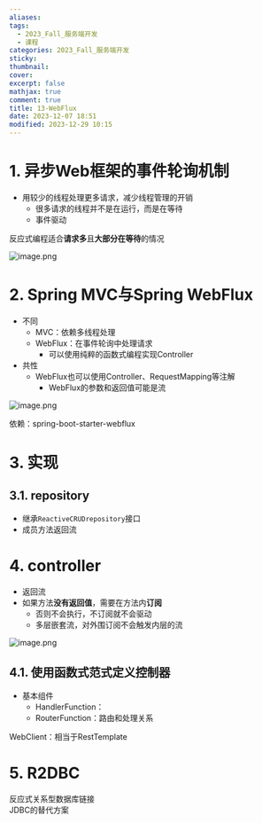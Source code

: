 ```yaml
---
aliases: 
tags:
  - 2023_Fall_服务端开发
  - 课程
categories: 2023_Fall_服务端开发
sticky:
thumbnail:
cover: 
excerpt: false
mathjax: true
comment: true
title: 13-WebFlux
date: 2023-12-07 18:51
modified: 2023-12-29 10:15
---
```


# 1. 异步Web框架的事件轮询机制

- 用较少的线程处理更多请求，减少线程管理的开销
	- 很多请求的线程并不是在运行，而是在等待
	- 事件驱动

反应式编程适合**请求多**且**大部分在等待**的情况

![image.png](https://chillcharlie-img.oss-cn-hangzhou.aliyuncs.com/image%2F2023%2F12%2F07%2F18-52-05-3d823dafa4673e8da18904eae9cbd7f0-20231207185204-00c0c0.png)

# 2. Spring MVC与Spring WebFlux

- 不同
	- MVC：依赖多线程处理
	- WebFlux：在事件轮询中处理请求
		- 可以使用纯粹的函数式编程实现Controller
- 共性
	- WebFlux也可以使用Controller、RequestMapping等注解
		- WebFlux的参数和返回值可能是流

![image.png](https://chillcharlie-img.oss-cn-hangzhou.aliyuncs.com/image%2F2023%2F12%2F07%2F19-00-35-8e48541635a29f83c6e89b87c0f1ee0d-20231207190034-169096.png)

依赖：spring-boot-starter-webflux

# 3. 实现

## 3.1. repository

- 继承`ReactiveCRUDrepository`接口
- 成员方法返回流

# 4. controller

- 返回流
- 如果方法**没有返回值**，需要在方法内**订阅**
	- 否则不会执行，不订阅就不会驱动
	- 多层嵌套流，对外围订阅不会触发内层的流

![image.png](https://chillcharlie-img.oss-cn-hangzhou.aliyuncs.com/image%2F2023%2F12%2F07%2F19-18-18-1741f90e8a645b889a8b9171efa080c4-20231207191818-e018d8.png)

## 4.1. 使用函数式范式定义控制器

- 基本组件
	- HandlerFunction：
	- RouterFunction：路由和处理关系

WebClient：相当于RestTemplate

# 5. R2DBC

反应式关系型数据库链接  
JDBC的替代方案
